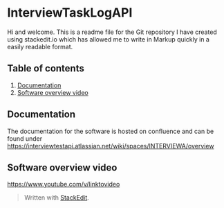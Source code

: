 # InterviewTaskLogAPI

Hi and welcome. This is a readme file for the Git repository I have created using stackedit.io which has allowed me to write in Markup quickly in a easily readable format.

## Table of contents

1. [Documentation](##Glossary)
2. [Software overview video](##Glossary)

## Documentation

The documentation for the software is hosted on confluence and can be found under https://interviewtestapi.atlassian.net/wiki/spaces/INTERVIEWA/overview

## Software overview video

https://www.youtube.com/v/linktovideo

> Written with [StackEdit](https://stackedit.io/).